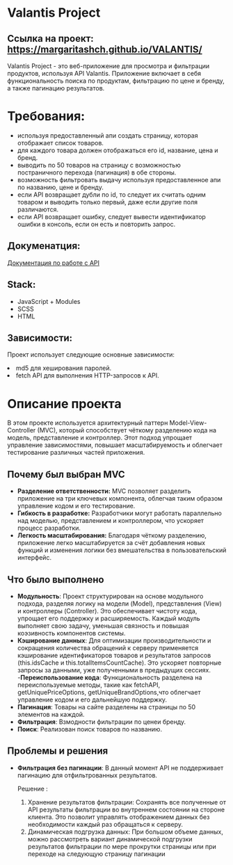 # Valantis Project
## Ссылка на проект: https://margaritashch.github.io/VALANTIS/

Valantis Project - это веб-приложение для просмотра и фильтрации продуктов, используя API Valantis. 
Приложение включает в себя функциональность поиска по продуктам, фильтрацию по цене и бренду, а также пагинацию результатов.

#  Требования: 
<ul align ="start">
  <li>используя предоставленный апи создать страницу, которая отображает список товаров. </li>
  <li>для каждого товара должен отображаться его id, название, цена и бренд. </li>
  <li>выводить по 50 товаров на страницу с возможностью постраничного перехода (пагинация) в обе стороны. </li>
  <li>возможность фильтровать выдачу используя предоставленное апи по названию, цене и бренду. </li>
  <li>eсли API возвращает дубли по id, то следует их считать одним товаром и выводить только первый, даже если другие поля различаются.</li>
  <li>eсли API возвращает ошибку, следует вывести идентификатор ошибки в консоль, если он есть и повторить запрос. </li>
</ul>

## Докуменатция:
<a href="https://github.com/ValantisJewelry/TestTaskValantis/blob/main/API.md"> Документация по работе с API</a>

## Stack:
<ul align ="start">
  <li>JavaScript + Modules </li>
  <li>SCSS </li>
  <li>HTML </li>
</ul>

## Зависимости:
<p>Проект использует следующие основные зависимости: </p>

<li>md5 для хеширования паролей.</li>
<li>fetch API для выполнения HTTP-запросов к API.</p>

# Описание проекта

В этом проекте используется архитектурный паттерн Model-View-Controller (MVC), который способствует чёткому разделению кода на модель, представление и контроллер. Этот подход упрощает управление зависимостями, повышает масштабируемость и облегчает тестирование различных частей приложения.

## Почему был выбран MVC

- **Разделение ответственности:** MVC позволяет разделить приложение на три ключевых компонента, облегчая таким образом управление кодом и его тестирование.
- **Гибкость в разработке:** Разработчики могут работать параллельно над моделью, представлением и контроллером, что ускоряет процесс разработки.
- **Легкость масштабирования:** Благодаря чёткому разделению, приложение легко масштабируется за счёт добавления новых функций и изменения логики без вмешательства в пользовательский интерфейс.

## Что было выполнено
- **Модульность**: Проект структурирован на основе модульного подхода, разделяя логику на модели (Model), представления (View) и контроллеры (Controller). Это обеспечивает чистоту кода, упрощает его поддержку и расширяемость. Каждый модуль выполняет свою задачу, уменьшая связность и повышая коэзивность компонентов системы.
- **Кэширование данных**: Для оптимизации производительности и сокращения количества обращений к серверу применяется кэширование идентификаторов товаров и результатов запросов (this.idsCache и this.totalItemsCountCache). Это ускоряет повторные запросы за данными, уже полученными в предыдущих сессиях.
-**Переиспользование кода**: Функциональность разделена на переиспользуемые методы, такие как fetchAPI, getUniquePriceOptions, getUniqueBrandOptions,что облегчает управление кодом и его дальнейшую поддержку.
- **Пагинация**: Товары на сайте разделены на страницы по 50 элементов на каждой.
- **Фильтрация**: Взмодности фильтрации по ценеи  бренду. 
- **Поиск**: Реализован поиск товаров по названию.
  

## Проблемы и решения

- **Фильтрация без пагинации**: В данный момент API не поддерживает пагинацию для отфильтрованных результатов.

   Решение :
  1. Хранение результатов фильтрации: Сохранять все полученные от API результаты фильтрации во внутреннем состоянии на стороне клиента. Это позволит управлять отображением данных без необходимости каждый раз обращаться к серверу.
  2. Динамическая подгрузка данных: При большом объеме данных, можно рассмотреть вариант динамической подгрузки результатов фильтрации по мере прокрутки страницы или при переходе на следующую страницу пагинации

